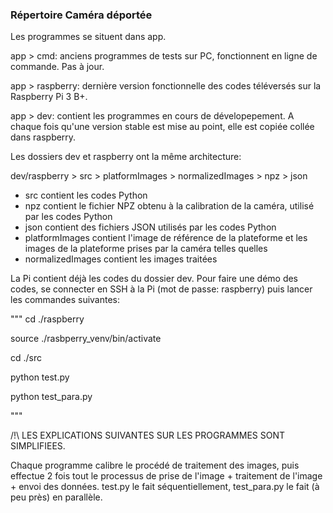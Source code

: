 ### Répertoire Caméra déportée ###

Les programmes se situent dans app.

app > cmd: anciens programmes de tests sur PC, fonctionnent en ligne de commande. Pas à jour.

app > raspberry: dernière version fonctionnelle des codes téléversés sur la Raspberry Pi 3 B+.

app > dev: contient les programmes en cours de dévelopepement. A chaque fois qu'une version stable est mise au point, elle est copiée collée dans raspberry.

Les dossiers dev et raspberry ont la même architecture:

dev/raspberry   > src
                > platformImages
                > normalizedImages
                > npz
                > json

- src contient les codes Python
- npz contient le fichier NPZ obtenu à la calibration de la caméra, utilisé par les codes Python
- json contient des fichiers JSON utilisés par les codes Python  
- platformImages contient l'image de référence de la plateforme et les images de la plateforme prises par la caméra telles quelles
- normalizedImages contient les images traitées

La Pi contient déjà les codes du dossier dev. Pour faire une démo des codes, se connecter en SSH à la Pi (mot de passe: raspberry) puis lancer les commandes suivantes:

"""
cd ./raspberry

source ./rasbperry_venv/bin/activate

cd ./src

python test.py

python test_para.py

"""

/!\ LES EXPLICATIONS SUIVANTES SUR LES PROGRAMMES SONT SIMPLIFIEES.

Chaque programme calibre le procédé de traitement des images, puis effectue 2 fois tout le processus de prise de l'image + traitement de l'image + envoi des données. test.py le fait séquentiellement, test_para.py le fait (à peu près) en parallèle.
